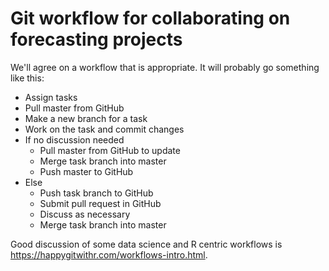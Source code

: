 # Git workflow for collaborating on forecasting projects

We'll agree on a workflow that is appropriate. It will probably go something like this:
* Assign tasks
* Pull master from GitHub
* Make a new branch for a task
* Work on the task and commit changes
* If no discussion needed
  * Pull master from GitHub to update
  * Merge task branch into master
  * Push master to GitHub
* Else
  * Push task branch to GitHub
  * Submit pull request in GitHub
  * Discuss as necessary
  * Merge task branch into master

Good discussion of some data science and R centric workflows is https://happygitwithr.com/workflows-intro.html.
